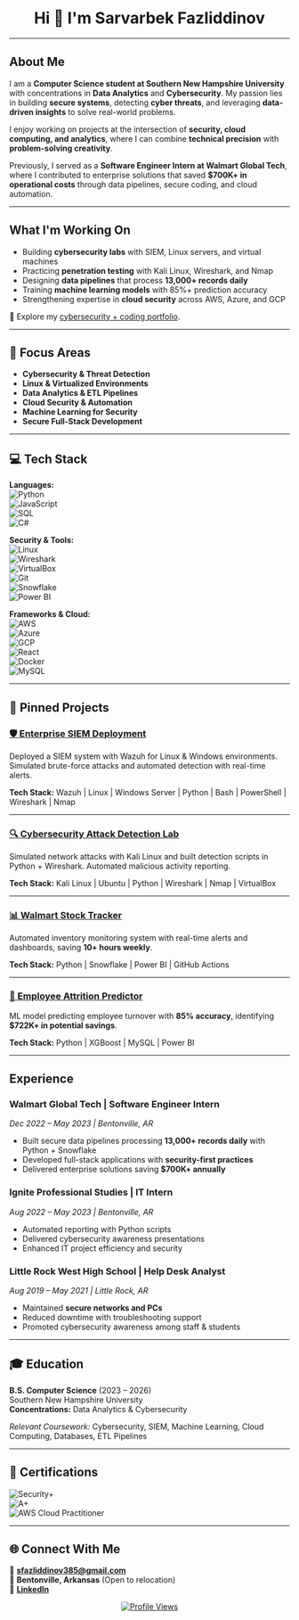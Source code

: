 <div align="center">

# Hi 👋 I'm Sarvarbek Fazliddinov  

</div>  

---

## About Me  

I am a **Computer Science student at Southern New Hampshire University** with concentrations in **Data Analytics** and **Cybersecurity**. My passion lies in building **secure systems**, detecting **cyber threats**, and leveraging **data-driven insights** to solve real-world problems.  

I enjoy working on projects at the intersection of **security, cloud computing, and analytics**, where I can combine **technical precision** with **problem-solving creativity**.  

Previously, I served as a **Software Engineer Intern at Walmart Global Tech**, where I contributed to enterprise solutions that saved **$700K+ in operational costs** through data pipelines, secure coding, and cloud automation.  

---

##  What I'm Working On  

- Building **cybersecurity labs** with SIEM, Linux servers, and virtual machines  
- Practicing **penetration testing** with Kali Linux, Wireshark, and Nmap  
- Designing **data pipelines** that process **13,000+ records daily**  
- Training **machine learning models** with 85%+ prediction accuracy  
- Strengthening expertise in **cloud security** across AWS, Azure, and GCP  

📂 Explore my [cybersecurity + coding portfolio](https://github.com/sfazliddinov385?tab=repositories).  

---

## 🎯 Focus Areas  

- **Cybersecurity & Threat Detection**  
- **Linux & Virtualized Environments**  
- **Data Analytics & ETL Pipelines**  
- **Cloud Security & Automation**  
- **Machine Learning for Security**  
- **Secure Full-Stack Development**  

---

## 💻 Tech Stack  

**Languages:**  
![Python](https://img.shields.io/badge/Python-3776AB?style=for-the-badge&logo=python&logoColor=white)  
![JavaScript](https://img.shields.io/badge/JavaScript-F7DF1E?style=for-the-badge&logo=javascript&logoColor=black)  
![SQL](https://img.shields.io/badge/SQL-4479A1?style=for-the-badge&logo=postgresql&logoColor=white)  
![C#](https://img.shields.io/badge/C%23-239120?style=for-the-badge&logo=c-sharp&logoColor=white)  

**Security & Tools:**  
![Linux](https://img.shields.io/badge/Linux-FCC624?style=for-the-badge&logo=linux&logoColor=black)  
![Wireshark](https://img.shields.io/badge/Wireshark-1679A7?style=for-the-badge&logo=wireshark&logoColor=white)  
![VirtualBox](https://img.shields.io/badge/Virtual%20Machines-183A61?style=for-the-badge&logo=vmware&logoColor=white)  
![Git](https://img.shields.io/badge/Git-F05032?style=for-the-badge&logo=git&logoColor=white)  
![Snowflake](https://img.shields.io/badge/Snowflake-29B5E8?style=for-the-badge&logo=snowflake&logoColor=white)  
![Power BI](https://img.shields.io/badge/PowerBI-F2C811?style=for-the-badge&logo=Power%20BI&logoColor=white)  

**Frameworks & Cloud:**  
![AWS](https://img.shields.io/badge/AWS-232F3E?style=for-the-badge&logo=amazon-aws&logoColor=white)  
![Azure](https://img.shields.io/badge/Microsoft_Azure-0089D0?style=for-the-badge&logo=microsoft-azure&logoColor=white)  
![GCP](https://img.shields.io/badge/Google_Cloud-4285F4?style=for-the-badge&logo=google-cloud&logoColor=white)  
![React](https://img.shields.io/badge/React-20232A?style=for-the-badge&logo=react&logoColor=61DAFB)  
![Docker](https://img.shields.io/badge/Docker-2496ED?style=for-the-badge&logo=docker&logoColor=white)  
![MySQL](https://img.shields.io/badge/MySQL-00000F?style=for-the-badge&logo=mysql&logoColor=white)  

---

## 📌 Pinned Projects  

### [🛡️ Enterprise SIEM Deployment](https://github.com/sfazliddinov385/enterprise-siem-deployment)  
Deployed a SIEM system with Wazuh for Linux & Windows environments. Simulated brute-force attacks and automated detection with real-time alerts.  

**Tech Stack:** Wazuh | Linux | Windows Server | Python | Bash | PowerShell | Wireshark | Nmap  

---  

### [🔍 Cybersecurity Attack Detection Lab](https://github.com/sfazliddinov385/Cybersecurity-Attack-Detection-Lab)  
Simulated network attacks with Kali Linux and built detection scripts in Python + Wireshark. Automated malicious activity reporting.  

**Tech Stack:** Kali Linux | Ubuntu | Python | Wireshark | Nmap | VirtualBox  

---  

### [📊 Walmart Stock Tracker](https://github.com/sfazliddinov385/walmart-stock-tracker)  
Automated inventory monitoring system with real-time alerts and dashboards, saving **10+ hours weekly**.  

**Tech Stack:** Python | Snowflake | Power BI | GitHub Actions  

---  

### [🧠 Employee Attrition Predictor](https://github.com/sfazliddinov385/employee-attrition-prediction)  
ML model predicting employee turnover with **85% accuracy**, identifying **$722K+ in potential savings**.  

**Tech Stack:** Python | XGBoost | MySQL | Power BI  

---

##  Experience  

### **Walmart Global Tech** | Software Engineer Intern  
*Dec 2022 – May 2023 | Bentonville, AR*  
- Built secure data pipelines processing **13,000+ records daily** with Python + Snowflake  
- Developed full-stack applications with **security-first practices**  
- Delivered enterprise solutions saving **$700K+ annually**  

### **Ignite Professional Studies** | IT Intern  
*Aug 2022 – May 2023 | Bentonville, AR*  
- Automated reporting with Python scripts  
- Delivered cybersecurity awareness presentations  
- Enhanced IT project efficiency and security  

### **Little Rock West High School** | Help Desk Analyst  
*Aug 2019 – May 2021 | Little Rock, AR*  
- Maintained **secure networks and PCs**  
- Reduced downtime with troubleshooting support  
- Promoted cybersecurity awareness among staff & students  

---

## 🎓 Education  

**B.S. Computer Science** (2023 – 2026)  
Southern New Hampshire University  
**Concentrations:** Data Analytics & Cybersecurity  

*Relevant Coursework:* Cybersecurity, SIEM, Machine Learning, Cloud Computing, Databases, ETL Pipelines  

---

## 📜 Certifications  

<div align="left">

![Security+](https://img.shields.io/badge/CompTIA%20Security+-E01F27?style=for-the-badge&logo=comptia&logoColor=white)  
![A+](https://img.shields.io/badge/CompTIA%20A+-E01F27?style=for-the-badge&logo=comptia&logoColor=white)  
![AWS Cloud Practitioner](https://img.shields.io/badge/AWS%20Cloud%20Practitioner-FF9900?style=for-the-badge&logo=amazonaws&logoColor=white)  

</div>  

---

## 🌐 Connect With Me  

📧 **sfazliddinov385@gmail.com**  
📍 **Bentonville, Arkansas** (Open to relocation)  
💼 [**LinkedIn**](https://www.linkedin.com/in/sarvarbekfazliddinov/)  

<div align="center">

[![Profile Views](https://komarev.com/ghpvc/?username=sfazliddinov385&color=blue&style=flat-square)](https://github.com/sfazliddinov385)  

</div>
